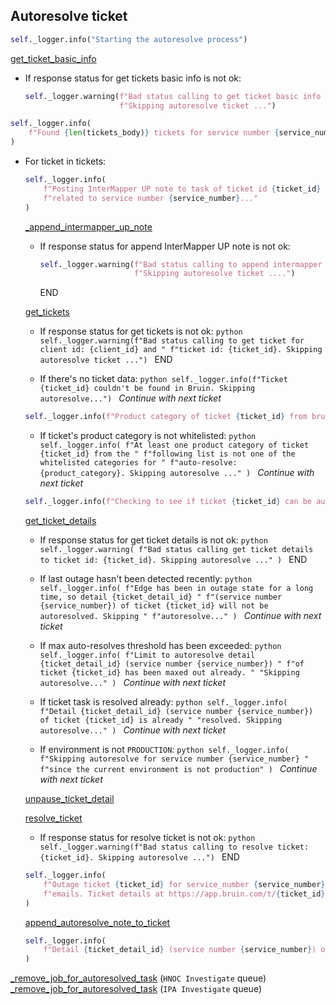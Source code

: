 ## Autoresolve ticket

```python
self._logger.info("Starting the autoresolve process")
```
  
[get_ticket_basic_info](../repositories/bruin_repository/get_ticket_basic_info.md)

* If response status for get tickets basic info is not ok:
  ```python
  self._logger.warning(f"Bad status calling to get ticket basic info for client id:  {client_id}."
                       f"Skipping autoresolve ticket ...")
  ```

```python
self._logger.info(
    f"Found {len(tickets_body)} tickets for service number {service_number} from bruin: {tickets_body}"
)
```

* For ticket in tickets:
    ```python
    self._logger.info(
        f"Posting InterMapper UP note to task of ticket id {ticket_id} "
        f"related to service number {service_number}..."
    )
    ```
    [_append_intermapper_up_note](../repositories/bruin_repository/append_intermapper_up_note.md)
    * If response status for append InterMapper UP note is not ok:
        ```python
        self._logger.warning(f"Bad status calling to append intermapper note to ticket id: {ticket_id}."
                             f"Skipping autoresolve ticket ....")
        ```
      END

    [get_tickets](../repositories/bruin_repository/get_tickets.md)

    * If response status for get tickets is not ok:
          ```python
          self._logger.warning(f"Bad status calling to get ticket for client id: {client_id} and "
                               f"ticket id: {ticket_id}. Skipping autoresolve ticket ...")
          ```
          END

    * If there's no ticket data:
          ```python
          self._logger.info(f"Ticket {ticket_id} couldn't be found in Bruin. Skipping autoresolve...")
          ```
          _Continue with next ticket_
    
    ```python
    self._logger.info(f"Product category of ticket {ticket_id} from bruin is {product_category}")
    ```

    * If ticket's product category is not whitelisted:
          ```python
          self._logger.info(
              f"At least one product category of ticket {ticket_id} from the "
              f"following list is not one of the whitelisted categories for "
              f"auto-resolve: {product_category}. Skipping autoresolve ..."
          )
          ```
          _Continue with next ticket_

    ```python
    self._logger.info(f"Checking to see if ticket {ticket_id} can be autoresolved")
    ```

    [get_ticket_details](../repositories/bruin_repository/get_ticket_details.md)

    * If response status for get ticket details is not ok:
          ```python
          self._logger.warning(
              f"Bad status calling get ticket details to ticket id: {ticket_id}. Skipping autoresolve ..."
          )
          ```
          END

    * If last outage hasn't been detected recently:
          ```python
          self._logger.info(
              f"Edge has been in outage state for a long time, so detail {ticket_detail_id} "
              f"(service number {service_number}) of ticket {ticket_id} will not be autoresolved. Skipping "
              f"autoresolve..."
          )
          ```
          _Continue with next ticket_

    * If max auto-resolves threshold has been exceeded:
          ```python
          self._logger.info(
              f"Limit to autoresolve detail {ticket_detail_id} (service number {service_number}) "
              f"of ticket {ticket_id} has been maxed out already. "
              "Skipping autoresolve..."
          )
          ```
          _Continue with next ticket_

    * If ticket task is resolved already:
          ```python
          self._logger.info(
              f"Detail {ticket_detail_id} (service number {service_number}) of ticket {ticket_id} is already "
              "resolved. Skipping autoresolve..."
          )
          ```
          _Continue with next ticket_
    
    * If environment is not `PRODUCTION`:
          ```python
          self._logger.info(
              f"Skipping autoresolve for service number {service_number} "
              f"since the current environment is not production"
          )
          ```
          _Continue with next ticket_

    [unpause_ticket_detail](../repositories/bruin_repository/unpause_ticket_detail.md)

    [resolve_ticket](../repositories/bruin_repository/resolve_ticket.md)

    * If response status for resolve ticket is not ok:
          ```python
          self._logger.warning(f"Bad status calling to resolve ticket: {ticket_id}. Skipping autoresolve ...")
          ```
          END

    ```python
    self._logger.info(
        f"Outage ticket {ticket_id} for service_number {service_number} was autoresolved through InterMapper "
        f"emails. Ticket details at https://app.bruin.com/t/{ticket_id}."
    )
    ```
    [append_autoresolve_note_to_ticket](../repositories/bruin_repository/append_autoresolve_note_to_ticket.md)

    ```python
    self._logger.info(
        f"Detail {ticket_detail_id} (service number {service_number}) of ticket {ticket_id} was autoresolved!"
    )
    ```

[_remove_job_for_autoresolved_task](_remove_job_for_autoresolved_task.md) (`HNOC Investigate` queue)
[_remove_job_for_autoresolved_task](_remove_job_for_autoresolved_task.md) (`IPA Investigate` queue)